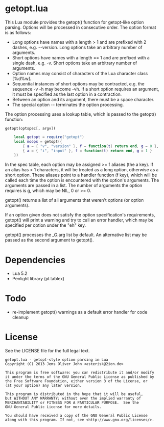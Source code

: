 # getopt.lua

This Lua module provides the getopt() function for getopt-like option
parsing. Options will be processed in consecutive order. The option
format is as follows:

* Long options have names with a length > 1 and are prefixed with 2
  dashes, e.g. --version. Long options take an arbitrary number
  of arguments.
* Short options have names with a length == 1 and are prefixed with
  a single dash, e.g. -v. Short options take an arbitrary number of
  arguments.
* Option names may consist of characters of the Lua character class
  [%d%w].
* Sequential instances of short options may be contracted, e.g. the
  sequence -v -h may become -vh. If a short option requires an
  argument, it must be specified as the last option in a
  contraction.
* Between an option and its argument, there must be a space
  character.
* The special option -- terminates the option processing.

The option processing uses a lookup table, which is passed to the
getopt() function:

```
getopt(optspec[, argv])
```

```lua
    local getopt = require("getopt")
    local noops = getopt({
        { a = { "v", "version" }, f = function(t) return end, g = 0 },
        { a = { "i", "input" }, f = function(t) return end, g = 1 }
    })
```

In the spec table, each option may be assigned >= 1 aliases (the a key).
If an alias has > 1 characters, it will be treated as a long option,
otherwise as a short option. These aliases point to a handler function
(f key), which will be called each time the option is encountered with
the option's arguments. The arguments are passed in a list. The number
of arguments the option requires is g, which may be NIL, 0 or >= 0.

getopt() returns a list of all arguments that weren't options (or
option arguments).

If an option given does not satisfy the option specification's
requirements, getopt() will print a warning and try to call an error
handler, which may be specified per option under the "eh" key.

getopt() processes the _G.arg list by default. An alternative list may
be passed as the second argument to getopt().

# Dependencies

* Lua 5.2
* Penlight library (pl.tablex)

# Todo

* re-implement getopt() warnings as a default error handler for code
  cleanup

# License

See the LICENSE file for the full legal text.

```
getopt.lua - getopt-style option parsing in Lua
Copyright (C) 2013 Jens Oliver John <asterisk@2ion.de>

This program is free software: you can redistribute it and/or modify
it under the terms of the GNU General Public License as published by
the Free Software Foundation, either version 3 of the License, or
(at your option) any later version.

This program is distributed in the hope that it will be useful,
but WITHOUT ANY WARRANTY; without even the implied warranty of
MERCHANTABILITY or FITNESS FOR A PARTICULAR PURPOSE.  See the
GNU General Public License for more details.

You should have received a copy of the GNU General Public License
along with this program. If not, see <http://www.gnu.org/licenses/>.
```
